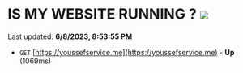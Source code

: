 # IS MY WEBSITE RUNNING ? [![](https://img.shields.io/static/v1?label=Sponsor&message=%E2%9D%A4&logo=GitHub&color=%23fe8e86)](https://github.com/sponsors/<username>)

Last updated: **6/8/2023, 8:53:55 PM**

- `GET` [https://youssefservice.me](https://youssefservice.me) - **Up** (1069ms)
